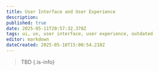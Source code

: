 ```yaml
---
title: User Interface and User Experience
description: 
published: true
date: 2025-05-11T20:57:32.378Z
tags: ui, ux, user interface, user experience, outdated
editor: markdown
dateCreated: 2025-05-10T15:00:54.210Z
---
```


> TBD
{.is-info}

<!-- 
# Main Menu


## Menu Options:


## Settings Menu:


# Heads-Up Display (HUD)


## For the 3D Player:


## For the 2D Player:


# Inventory and Management Systems


## 3D Player Tools:


## 2D Player Tools:


## Tool Management UI:

# Player Interactions


## For Co-op Play:


## For Single-player Mode:
-->